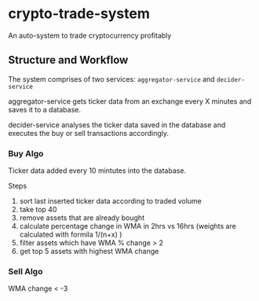 # crypto-trade-system

An auto-system to trade cryptocurrency profitably

## Structure and Workflow

The system comprises of two services: `aggregator-service` and `decider-service`  

aggregator-service gets ticker data from an exchange every X minutes and saves it to a database.   

decider-service analyses the ticker data saved in the database and executes the buy or sell transactions accordingly.

### Buy Algo
  Ticker data added every 10 mintutes into the database.

  Steps

1. sort last inserted ticker data according to traded volume
2. take top 40
3. remove assets that are already bought
4. calculate percentage change in WMA in 2hrs vs 16hrs (weights are calculated with formila 1/(n+x) )
5. filter assets which have WMA % change > 2
6. get top 5 assets with highest WMA change

### Sell Algo
WMA change < -3